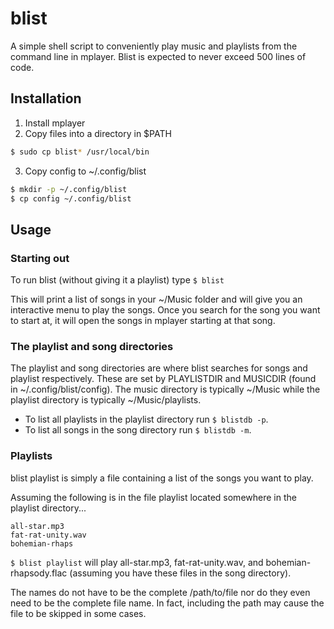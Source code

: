 # blist

A simple shell script to conveniently play music and playlists from the
command line in mplayer. Blist is expected to never exceed 500 lines of code.

## Installation

1. Install mplayer
2. Copy files into a directory in $PATH

```sh
$ sudo cp blist* /usr/local/bin
```

3. Copy config to ~/.config/blist

```sh
$ mkdir -p ~/.config/blist
$ cp config ~/.config/blist
```

## Usage

### Starting out

To run blist (without giving it a playlist) type `$ blist`

This will print a list of songs in your ~/Music folder and will give you an
interactive menu to play the songs. Once you search for the song you want to
start at, it will open the songs in mplayer starting at that song. 

### The playlist and song directories

The playlist and song directories are where blist searches for songs and
playlist respectively. These are set by PLAYLISTDIR and MUSICDIR (found in
~/.config/blist/config). The music directory is typically ~/Music while the
playlist directory is typically ~/Music/playlists.  

 - To list all playlists in the playlist directory run `$ blistdb -p`.
 - To list all songs in the song directory run `$ blistdb -m`.

### Playlists

blist playlist is simply a file containing a list of the songs you want to play.

Assuming the following is in the file playlist located somewhere in the
playlist directory...

```
all-star.mp3
fat-rat-unity.wav
bohemian-rhaps
```

`$ blist playlist` will play all-star.mp3, fat-rat-unity.wav, and
bohemian-rhapsody.flac (assuming you have these files in the song directory).

The names do not have to be the complete /path/to/file nor do they even need to
be the complete file name. In fact, including the path may cause the file to be
skipped in some cases.
